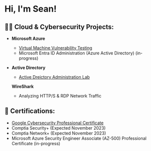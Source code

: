 <h1>Hi, I'm Sean!</h1>

<h2>👨‍💻 Cloud & Cybersecurity Projects:</h2>

- <b>Microsoft Azure</b>
  - [Virtual Machine Vulnerability Testing](https://github.com/smcozart/MicrosoftAzureLab)
  - Microsoft Entra ID Administration (Azure Active Directory) (in-progress)
- <b>Active Directory</b>
  - [Active Dreictory Administration Lab](https://github.com/smcozart/ActiveDirectoryLab/tree/main)
 
  <b>WireShark</b>
  - Analyzing HTTP/S & RDP Network Traffic

<h2> 📄 Certifications:</h2>

- [Google Cybersecurity Professional Certificate](https://www.credly.com/badges/73182f69-9a17-40b2-b377-527f82401dce)
- Comptia Security+ (Expected November 2023)
- Comptia Network+ (Expected November 2023)
- Microsoft Azure Security Engineer Associate (AZ-500) Professional Certificate (in-progress)

